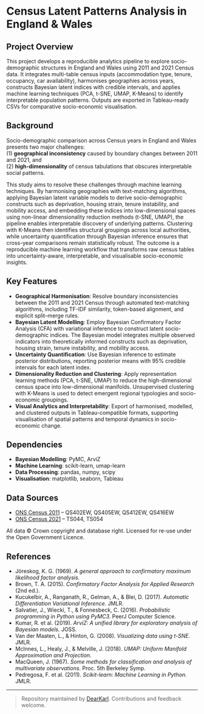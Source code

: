 # Census Latent Patterns Analysis in England & Wales

## Project Overview  

This project develops a reproducible analytics pipeline to explore socio-demographic structures in England and Wales using 2011 and 2021 Census data. It integrates multi-table census inputs (accommodation type, tenure, occupancy, car availability), harmonises geographies across years, constructs Bayesian latent indices with credible intervals, and applies machine learning techniques (PCA, t-SNE, UMAP, K-Means) to identify interpretable population patterns. Outputs are exported in Tableau-ready CSVs for comparative socio-economic visualisation.

## Background  

Socio-demographic comparison across Census years in England and Wales presents two major challenges:  
(1) **geographical inconsistency** caused by boundary changes between 2011 and 2021, and  
(2) **high-dimensionality** of census tabulations that obscures interpretable social patterns.  

This study aims to resolve these challenges through machine learning techniques. By harmonising geographies with text-matching algorithms, applying Bayesian latent variable models to derive socio-demographic constructs such as deprivation, housing strain, tenure instability, and mobility access, and embedding these indices into low-dimensional spaces using non-linear dimensionality reduction methods (t-SNE, UMAP), the pipeline enables interpretable discovery of underlying patterns. Clustering with K-Means then identifies structural groupings across local authorities, while uncertainty quantification through Bayesian inference ensures that cross-year comparisons remain statistically robust. The outcome is a reproducible machine learning workflow that transforms raw census tables into uncertainty-aware, interpretable, and visualisable socio-economic insights.   

## Key Features  

- **Geographical Harmonisation**: Resolve boundary inconsistencies between the 2011 and 2021 Census through automated text-matching algorithms, including TF-IDF similarity, token-based alignment, and explicit split–merge rules.  
- **Bayesian Latent Modelling**: Employ Bayesian Confirmatory Factor Analysis (CFA) with variational inference to construct latent socio-demographic indices. The Bayesian model integrates multiple observed indicators into theoretically informed constructs such as deprivation, housing strain, tenure instability, and mobility access.  
- **Uncertainty Quantification**: Use Bayesian inference to estimate posterior distributions, reporting posterior means with 95% credible intervals for each latent index.
- **Dimensionality Reduction and Clustering**: Apply representation learning methods (PCA, t-SNE, UMAP) to reduce the high-dimensional census space into low-dimensional manifolds. Unsupervised clustering with K-Means is used to detect emergent regional typologies and socio-economic groupings.  
- **Visual Analytics and Interpretability**: Export of harmonised, modelled, and clustered outputs in Tableau-compatible formats, supporting visualisation of spatial patterns and temporal dynamics in socio-economic change.  

## Dependencies  

- **Bayesian Modelling**: PyMC, ArviZ  
- **Machine Learning**: scikit-learn, umap-learn  
- **Data Processing**: pandas, numpy, scipy  
- **Visualisation**: matplotlib, seaborn, Tableau  


## Data Sources  

- [ONS Census 2011](https://www.ons.gov.uk/census/2011census) – QS402EW, QS405EW, QS412EW, QS416EW  
- [ONS Census 2021](https://www.ons.gov.uk/census/2021census) – TS044, TS054  

All data © Crown copyright and database right. Licensed for re-use under the Open Government Licence.  

## References  

- Jöreskog, K. G. (1969). *A general approach to confirmatory maximum likelihood factor analysis.*  
- Brown, T. A. (2015). *Confirmatory Factor Analysis for Applied Research* (2nd ed.).  
- Kucukelbir, A., Ranganath, R., Gelman, A., & Blei, D. (2017). *Automatic Differentiation Variational Inference.* JMLR.  
- Salvatier, J., Wiecki, T., & Fonnesbeck, C. (2016). *Probabilistic programming in Python using PyMC3.* PeerJ Computer Science.  
- Kumar, R. et al. (2019). *ArviZ: A unified library for exploratory analysis of Bayesian models.* JOSS.  
- Van der Maaten, L., & Hinton, G. (2008). *Visualizing data using t-SNE.* JMLR.  
- McInnes, L., Healy, J., & Melville, J. (2018). *UMAP: Uniform Manifold Approximation and Projection.*  
- MacQueen, J. (1967). *Some methods for classification and analysis of multivariate observations.* Proc. 5th Berkeley Symp.  
- Pedregosa, F. et al. (2011). *Scikit-learn: Machine Learning in Python.* JMLR.  

---

> Repository maintained by [DearKarl](https://github.com/DearKarl). Contributions and feedback welcome. 
